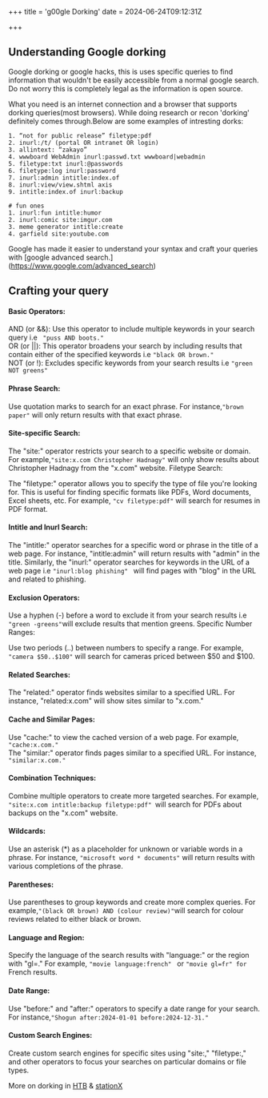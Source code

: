 +++
title = 'g00gle Dorking'
date = 2024-06-24T09:12:31Z

+++

## Understanding Google dorking
 
Google dorking or google hacks, this is uses specific queries to find information that wouldn't be easily accessible from a normal google search.
Do not worry this is completely legal as the information is open source.

What you need is an internet connection and a browser that supports dorking queries(most browsers).
While doing research or recon 'dorking' definitely comes through.Below are some examples of intresting dorks:

```
1. “not for public release” filetype:pdf
2. inurl:/t/ (portal OR intranet OR login)
3. allintext: “zakayo” 
4. wwwboard WebAdmin inurl:passwd.txt wwwboard|webadmin
5. filetype:txt inurl:@passwords
6. filetype:log inurl:password
7. inurl:admin intitle:index.of
8. inurl:view/view.shtml axis
9. intitle:index.of inurl:backup

# fun ones
1. inurl:fun intitle:humor
2. inurl:comic site:imgur.com
3. meme generator intitle:create
4. garfield site:youtube.com

```
Google has made it easier to understand your syntax and craft your queries with [google advanced search.] (https://www.google.com/advanced_search)

## Crafting your query
#### Basic Operators:

AND (or &&): Use this operator to include multiple keywords in your search query i.e ``` "puss AND boots."```      
OR (or ||): This operator broadens your search by including results that contain either of the specified keywords i.e ``` "black OR brown." ```   
NOT (or !): Excludes specific keywords from your search results i.e ``` "green NOT greens"  ```  
  
#### Phrase Search:

Use quotation marks to search for an exact phrase. For instance,``` "brown paper" ``` will only return results with that exact phrase.  

#### Site-specific Search:

The "site:"  operator restricts your search to a specific website or domain. For example,``` "site:x.com Christopher Hadnagy" ``` will only show results about Christopher Hadnagy from the "x.com" website.
Filetype Search:

The "filetype:" operator allows you to specify the type of file you're looking for. This is useful for finding specific formats like PDFs, Word documents, Excel sheets, etc. For example, ``` "cv filetype:pdf" ``` will search for resumes in PDF format.  

#### Intitle and Inurl Search:

The "intitle:" operator searches for a specific word or phrase in the title of a web page. For instance, "intitle:admin" will return results with "admin" in the title. 
Similarly, the "inurl:" operator searches for keywords in the URL of a web page i.e ``` "inurl:blog phishing"  ``` will find pages with "blog" in the URL and related to phishing.

#### Exclusion Operators:

Use a hyphen (-) before a word to exclude it from your search results i.e ``` "green -greens" ```will exclude results that mention greens.
Specific Number Ranges:

Use two periods (..) between numbers to specify a range. For example, ```"camera $50..$100"``` will search for cameras priced between $50 and $100.  

#### Related Searches:

The "related:" operator finds websites similar to a specified URL. For instance, "related:x.com" will show sites similar to "x.com."

#### Cache and Similar Pages:

Use "cache:" to view the cached version of a web page. For example, ```"cache:x.com."```  
The "similar:" operator finds pages similar to a specified URL. For instance, ```"similar:x.com."``` 

#### Combination Techniques:

Combine multiple operators to create more targeted searches. For example, ```"site:x.com intitle:backup filetype:pdf" ```will search for PDFs about backups on the "x.com" website.  

#### Wildcards:

Use an asterisk (*) as a placeholder for unknown or variable words in a phrase. For instance, ``` "microsoft word * documents" ``` will return results with various completions of the phrase.  

#### Parentheses:

Use parentheses to group keywords and create more complex queries. For example,``` "(black OR brown) AND (colour review)" ```will search for colour reviews related to either black or brown.

#### Language and Region:

Specify the language of the search results with "language:" or the region with "gl=." For example, ``` "movie language:french"  ``` or  ``` "movie gl=fr" for ``` French results.

#### Date Range:

Use "before:" and "after:" operators to specify a date range for your search. For instance,``` "Shogun after:2024-01-01 before:2024-12-31." ```

#### Custom Search Engines:

Create custom search engines for specific sites using "site:," "filetype:," and other operators to focus your searches on particular domains or file types.

More on dorking in [HTB](https://www.hackthebox.com/blog/What-Is-Google-Dorking) & [stationX](https://www.stationx.net/google-dorks-cheat-sheet/)
